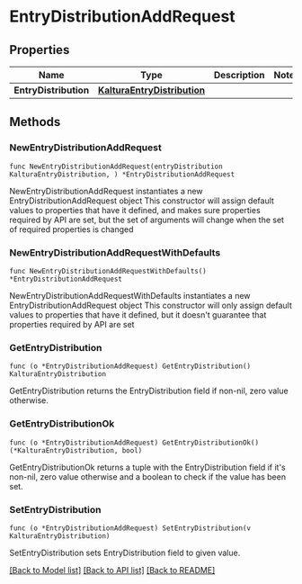 # EntryDistributionAddRequest

## Properties

Name | Type | Description | Notes
------------ | ------------- | ------------- | -------------
**EntryDistribution** | [**KalturaEntryDistribution**](KalturaEntryDistribution.md) |  | 

## Methods

### NewEntryDistributionAddRequest

`func NewEntryDistributionAddRequest(entryDistribution KalturaEntryDistribution, ) *EntryDistributionAddRequest`

NewEntryDistributionAddRequest instantiates a new EntryDistributionAddRequest object
This constructor will assign default values to properties that have it defined,
and makes sure properties required by API are set, but the set of arguments
will change when the set of required properties is changed

### NewEntryDistributionAddRequestWithDefaults

`func NewEntryDistributionAddRequestWithDefaults() *EntryDistributionAddRequest`

NewEntryDistributionAddRequestWithDefaults instantiates a new EntryDistributionAddRequest object
This constructor will only assign default values to properties that have it defined,
but it doesn't guarantee that properties required by API are set

### GetEntryDistribution

`func (o *EntryDistributionAddRequest) GetEntryDistribution() KalturaEntryDistribution`

GetEntryDistribution returns the EntryDistribution field if non-nil, zero value otherwise.

### GetEntryDistributionOk

`func (o *EntryDistributionAddRequest) GetEntryDistributionOk() (*KalturaEntryDistribution, bool)`

GetEntryDistributionOk returns a tuple with the EntryDistribution field if it's non-nil, zero value otherwise
and a boolean to check if the value has been set.

### SetEntryDistribution

`func (o *EntryDistributionAddRequest) SetEntryDistribution(v KalturaEntryDistribution)`

SetEntryDistribution sets EntryDistribution field to given value.



[[Back to Model list]](../README.md#documentation-for-models) [[Back to API list]](../README.md#documentation-for-api-endpoints) [[Back to README]](../README.md)


